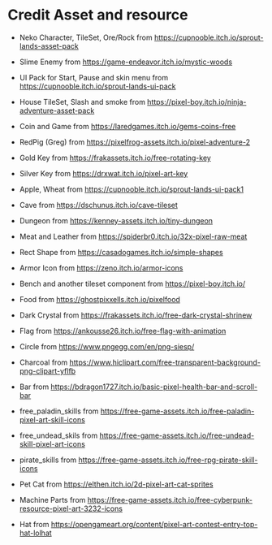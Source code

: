 # Credit Asset and resource

- Neko Character, TileSet, Ore/Rock from https://cupnooble.itch.io/sprout-lands-asset-pack

- Slime Enemy from https://game-endeavor.itch.io/mystic-woods

- UI Pack for Start, Pause and skin menu from https://cupnooble.itch.io/sprout-lands-ui-pack

- House TileSet, Slash and smoke from https://pixel-boy.itch.io/ninja-adventure-asset-pack

- Coin and Game from https://laredgames.itch.io/gems-coins-free

- RedPig (Greg) from https://pixelfrog-assets.itch.io/pixel-adventure-2

- Gold Key from https://frakassets.itch.io/free-rotating-key

- Silver Key from https://drxwat.itch.io/pixel-art-key

- Apple, Wheat from https://cupnooble.itch.io/sprout-lands-ui-pack1	

- Cave from https://dschunus.itch.io/cave-tileset

- Dungeon from https://kenney-assets.itch.io/tiny-dungeon

- Meat and Leather from https://spiderbr0.itch.io/32x-pixel-raw-meat

- Rect Shape from https://casadogames.itch.io/simple-shapes

- Armor Icon from https://zeno.itch.io/armor-icons

- Bench and another tileset component from https://pixel-boy.itch.io/

- Food from https://ghostpixxells.itch.io/pixelfood

- Dark Crystal from https://frakassets.itch.io/free-dark-crystal-shrinew

- Flag from https://ankousse26.itch.io/free-flag-with-animation

- Circle from https://www.pngegg.com/en/png-siesp/

- Charcoal from https://www.hiclipart.com/free-transparent-background-png-clipart-yflfb

- Bar from https://bdragon1727.itch.io/basic-pixel-health-bar-and-scroll-bar

- free_paladin_skills from https://free-game-assets.itch.io/free-paladin-pixel-art-skill-icons

- free_undead_skils from https://free-game-assets.itch.io/free-undead-skill-pixel-art-icons

- pirate_skills from https://free-game-assets.itch.io/free-rpg-pirate-skill-icons
 
- Pet Cat from https://elthen.itch.io/2d-pixel-art-cat-sprites

- Machine Parts from https://free-game-assets.itch.io/free-cyberpunk-resource-pixel-art-3232-icons

- Hat from https://opengameart.org/content/pixel-art-contest-entry-top-hat-lolhat

